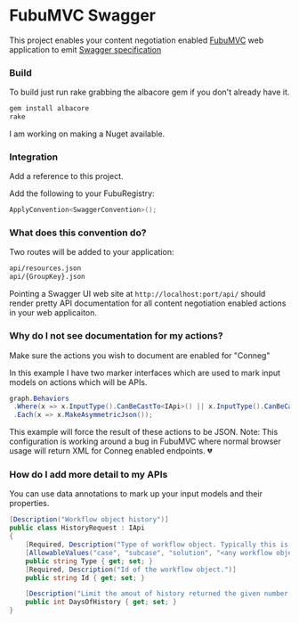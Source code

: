 FubuMVC Swagger
===============

This project enables your content negotiation enabled [FubuMVC](https://github.com/DarthFubuMVC/fubumvc) web application to emit [Swagger specification](http://swagger.wordnik.com/spec)

### Build ###

To build just run rake grabbing the albacore gem if you don't already have it. 

```rb
gem install albacore
rake
```

I am working on making a Nuget available. 

### Integration

Add a reference to this project. 

Add the following to your FubuRegistry:

```cs
ApplyConvention<SwaggerConvention>();
```

### What does this convention do?

Two routes will be added to your application:

```html
api/resources.json
api/{GroupKey}.json
```

Pointing a Swagger UI web site at ```http://localhost:port/api/``` should render pretty API documentation for all content negotiation enabled actions in your web applicaiton.

### Why do I not see documentation for my actions?

Make sure the actions you wish to document are enabled for "Conneg"

In this example I have two marker interfaces which are used to mark input models on actions which will be APIs. 

```cs
graph.Behaviors
 .Where(x => x.InputType().CanBeCastTo<IApi>() || x.InputType().CanBeCastTo<IUnauthenticatedApi>())
 .Each(x => x.MakeAsymmetricJson());
```

This example will force the result of these actions to be JSON. Note: This configuration is working around a bug in FubuMVC where normal browser usage will return XML for Conneg enabled endpoints. :broken_heart: 

### How do I add more detail to my APIs

You can use data annotations to mark up your input models and their properties.

```cs
[Description("Workflow object history")]
public class HistoryRequest : IApi 
{
    [Required, Description("Type of workflow object. Typically this is 'case'.")]
    [AllowableValues("case", "subcase", "solution", "<any workflow object name>")]
    public string Type { get; set; }
    [Required, Description("Id of the workflow object.")]
    public string Id { get; set; }

    [Description("Limit the amout of history returned the given number of days. When this parameter is not specified. All history items will be returned.")]
	public int DaysOfHistory { get; set; }
}
```